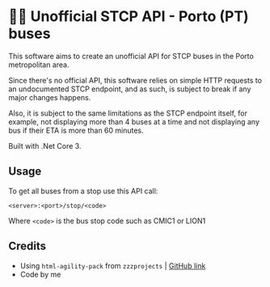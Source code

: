 # 🚌🚏 Unofficial STCP API - Porto (PT) buses

This software aims to create an unofficial API for STCP buses in the Porto metropolitan area.

Since there's no official API, this software relies on simple HTTP requests to an undocumented STCP endpoint, and as such, is subject to break if any major changes happens.

Also, it is subject to the same limitations as the STCP endpoint itself, for example, not displaying more than 4 buses at a time and not displaying any bus if their ETA is more than 60 minutes.

Built with .Net Core 3.

## Usage

To get all buses from a stop use this API call:

`<server>:<port>/stop/<code>`

Where `<code>` is the bus stop code such as CMIC1 or LION1

## Credits

 * Using `html-agility-pack` from `zzzprojects` | [GitHub link](https://github.com/zzzprojects/html-agility-pack)
 * Code by me
